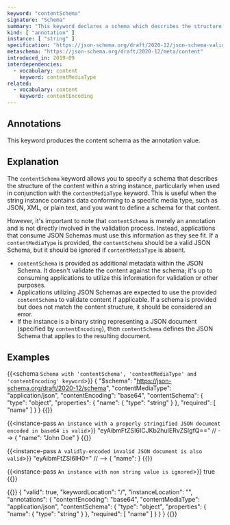 ```yaml
---
keyword: "contentSchema"
signature: "Schema"
summary: "This keyword declares a schema which describes the structure of the string."
kind: [ "annotation" ]
instance: [ "string" ]
specification: "https://json-schema.org/draft/2020-12/json-schema-validation.html#section-8.5"
metaschema: "https://json-schema.org/draft/2020-12/meta/content"
introduced_in: 2019-09
interdependencies:
  - vocabulary: content
    keyword: contentMediaType
related:
  - vocabulary: content
    keyword: contentEncoding
---
```


Annotations
-----------

This keyword produces the content schema as the annotation value.

## Explanation

The `contentSchema` keyword allows you to specify a schema that describes the structure of the content within a string instance, particularly when used in conjunction with the `contentMediaType` keyword. This is useful when the string instance contains data conforming to a specific media type, such as JSON, XML, or plain text, and you want to define a schema for that content.

However, it's important to note that `contentSchema` is merely an annotation and is not directly involved in the validation process. Instead, applications that consume JSON Schemas must use this information as they see fit. If a `contentMediaType` is provided, the `contentSchema` should be a valid JSON Schema, but it should be ignored if `contentMediaType` is absent.

* `contentSchema` is provided as additional metadata within the JSON Schema. It doesn't validate the content against the schema; it's up to consuming applications to utilize this information for validation or other purposes.
* Applications utilizing JSON Schemas are expected to use the provided `contentSchema` to validate content if applicable. If a schema is provided but does not match the content structure, it should be considered an error.
* If the instance is a binary string representing a JSON document (specified by `contentEncoding`), then `contentSchema` defines the JSON Schema that applies to the resulting document.

## Examples

{{<schema `Schema with 'contentSchema', 'contentMediaType' and 'contentEncoding' keyword`>}}
{
  "$schema": "https://json-schema.org/draft/2020-12/schema",
  "contentMediaType": "application/json",
  "contentEncoding": "base64",
  "contentSchema": {
    "type": "object",
    "properties": {
      "name": { "type": "string" }
    },
    "required": [ "name" ]
  }
}
{{</schema>}}

{{<instance-pass `An instance with a properly stringified JSON document encoded in base64 is valid`>}}
"eyAibmFtZSI6ICJKb2huIERvZSIgfQ=="    // --> { "name": "John Doe" }
{{</instance-pass>}}

{{<instance-pass `A validly-encoded invalid JSON document is also valid`>}}
"eyAibmFtZSI6IH0="    // --> { "name": }
{{</instance-pass>}}

{{<instance-pass `An instance with non string value is ignored`>}}
true
{{</instance-pass>}}

{{<instance-annotation>}}
{
  "valid": true,
  "keywordLocation": "/",
  "instanceLocation": "",
  "annotations": {
    "contentEncoding": "base64",
    "contentMediaType": "application/json",
    "contentSchema": {
      "type": "object",
      "properties": {
        "name": { "type": "string" }
      },
      "required": [ "name" ]
    }
  }
}
{{</instance-annotation>}}